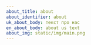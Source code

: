 ```yaml
---
about_title: about
about_identifier: about
uk_about_body: т﻿екст про нас
en_about_body: a﻿bout us text
about_img: static/img/main.png
---
```

